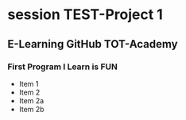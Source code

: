 # session TEST-Project 1
## E-Learning GitHub TOT-Academy
### First Program I Learn is FUN

* Item 1
* Item 2
 * Item 2a
 * Item 2b
